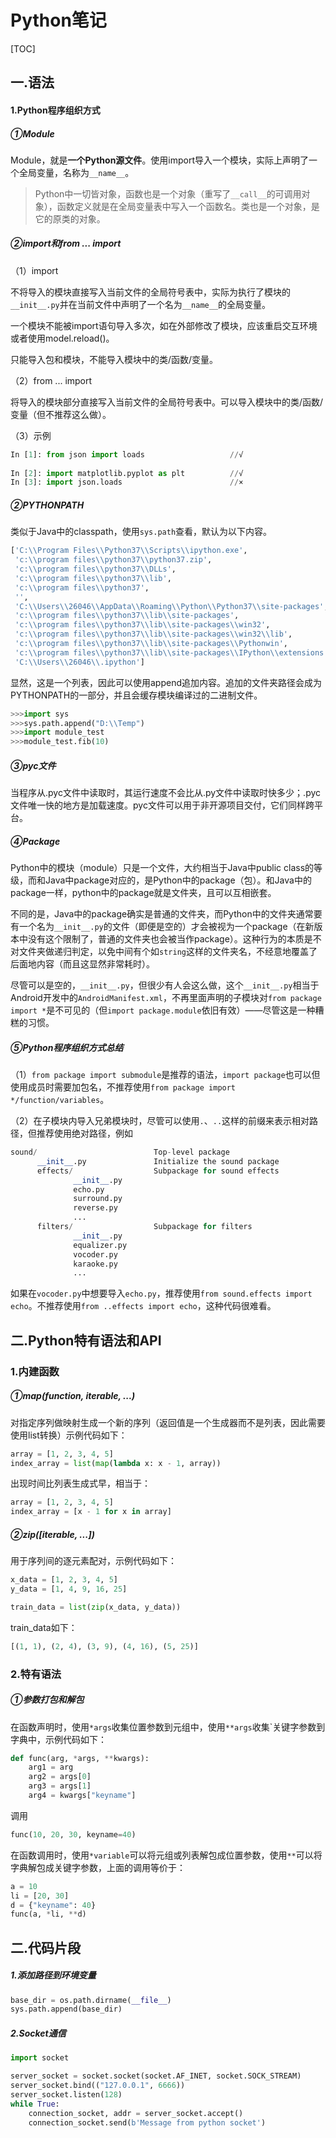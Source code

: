 # Python笔记

[TOC]

## 一.语法

#### 1.Python程序组织方式

##### ①Module

Module，就是**一个Python源文件**。使用import导入一个模块，实际上声明了一个全局变量，名称为`__name__`。

> Python中一切皆对象，函数也是一个对象（重写了`__call__`的可调用对象），函数定义就是在全局变量表中写入一个函数名。类也是一个对象，是它的原类的对象。

##### ②import和from ... import

（1）import

不将导入的模块直接写入当前文件的全局符号表中，实际为执行了模块的`__init__.py`并在当前文件中声明了一个名为`__name__`的全局变量。

一个模块不能被import语句导入多次，如在外部修改了模块，应该重启交互环境或者使用model.reload()。

只能导入包和模块，不能导入模块中的类/函数/变量。

（2）from ... import

将导入的模块部分直接写入当前文件的全局符号表中。可以导入模块中的类/函数/变量（但不推荐这么做）。

（3）示例

```python
In [1]: from json import loads 			 		 //√
    
In [2]: import matplotlib.pyplot as plt			 //√
In [3]: import json.loads						 //×
```

##### ②PYTHONPATH

类似于Java中的classpath，使用`sys.path`查看，默认为以下内容。

```python
['C:\\Program Files\\Python37\\Scripts\\ipython.exe',
 'c:\\program files\\python37\\python37.zip',
 'c:\\program files\\python37\\DLLs',
 'c:\\program files\\python37\\lib',
 'c:\\program files\\python37',
 '',
 'C:\\Users\\26046\\AppData\\Roaming\\Python\\Python37\\site-packages',
 'c:\\program files\\python37\\lib\\site-packages',
 'c:\\program files\\python37\\lib\\site-packages\\win32',
 'c:\\program files\\python37\\lib\\site-packages\\win32\\lib',
 'c:\\program files\\python37\\lib\\site-packages\\Pythonwin',
 'c:\\program files\\python37\\lib\\site-packages\\IPython\\extensions',
 'C:\\Users\\26046\\.ipython']
```

显然，这是一个列表，因此可以使用append追加内容。追加的文件夹路径会成为PYTHONPATH的一部分，并且会缓存模块编译过的二进制文件。

```python
>>>import sys
>>>sys.path.append("D:\\Temp")
>>>import module_test
>>>module_test.fib(10)
```

##### ③pyc文件

当程序从.pyc文件中读取时，其运行速度不会比从.py文件中读取时快多少；.pyc文件唯一快的地方是加载速度。pyc文件可以用于非开源项目交付，它们同样跨平台。

##### ④Package

Python中的模块（module）只是一个文件，大约相当于Java中public class的等级，而和Java中package对应的，是Python中的package（包）。和Java中的package一样，python中的package就是文件夹，且可以互相嵌套。

不同的是，Java中的package确实是普通的文件夹，而Python中的文件夹通常要有一个名为`__init__.py`的文件（即便是空的）才会被视为一个package（在新版本中没有这个限制了，普通的文件夹也会被当作package）。这种行为的本质是不对文件夹做递归判定，以免中间有个如`string`这样的文件夹名，不经意地覆盖了后面地内容（而且这显然非常耗时）。

尽管可以是空的，`__init__.py`，但很少有人会这么做，这个`__init__.py`相当于Android开发中的`AndroidManifest.xml`，不再里面声明的子模块对`from package import *`是不可见的（但`import package.module`依旧有效）——尽管这是一种糟糕的习惯。

##### ⑤Python程序组织方式总结

（1）`from package import submodule`是推荐的语法，`import package`也可以但使用成员时需要加包名，不推荐使用`from package import */function/variables`。

（2）在子模块内导入兄弟模块时，尽管可以使用`.`、`..`这样的前缀来表示相对路径，但推荐使用绝对路径，例如

```python
sound/                          Top-level package
      __init__.py               Initialize the sound package
      effects/                  Subpackage for sound effects
              __init__.py
              echo.py
              surround.py
              reverse.py
              ...
      filters/                  Subpackage for filters
              __init__.py
              equalizer.py
              vocoder.py
              karaoke.py
              ...
```

如果在`vocoder.py`中想要导入`echo.py`，推荐使用`from sound.effects import echo`。不推荐使用`from ..effects import echo`，这种代码很难看。

## 二.Python特有语法和API

### 1.内建函数

##### ①map(function, iterable, ...)

对指定序列做映射生成一个新的序列（返回值是一个生成器而不是列表，因此需要使用list转换）示例代码如下：

```python
array = [1, 2, 3, 4, 5]
index_array = list(map(lambda x: x - 1, array))
```

出现时间比列表生成式早，相当于：

```python
array = [1, 2, 3, 4, 5]
index_array = [x - 1 for x in array]
```

##### ②zip([iterable, ...])

用于序列间的逐元素配对，示例代码如下：

```python
x_data = [1, 2, 3, 4, 5]
y_data = [1, 4, 9, 16, 25]

train_data = list(zip(x_data, y_data))
```

train_data如下：

```python
[(1, 1), (2, 4), (3, 9), (4, 16), (5, 25)]
```

### 2.特有语法

##### ①参数打包和解包

在函数声明时，使用`*args`收集位置参数到元组中，使用`**args`收集`关键字参数到字典中，示例代码如下：

```python
def func(arg, *args, **kwargs):
    arg1 = arg
    arg2 = args[0]
    arg3 = args[1]
    arg4 = kwargs["keyname"]
```

调用

```python
func(10, 20, 30, keyname=40)
```

在函数调用时，使用`*variable`可以将元组或列表解包成位置参数，使用`**`可以将字典解包成关键字参数，上面的调用等价于：

```python
a = 10
li = [20, 30]
d = {"keyname": 40}
func(a, *li, **d)
```

## 二.代码片段

##### 1.添加路径到环境变量

```python
base_dir = os.path.dirname(__file__)
sys.path.append(base_dir)
```

##### 2.Socket通信

```python
import socket

server_socket = socket.socket(socket.AF_INET, socket.SOCK_STREAM)
server_socket.bind(("127.0.0.1", 6666))
server_socket.listen(128)
while True:
    connection_socket, addr = server_socket.accept()
    connection_socket.send(b'Message from python socket')
```

